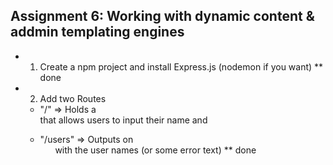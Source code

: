## Assignment 6: Working with dynamic content & addmin templating engines

- 1. Create a npm project and install Express.js (nodemon if you want) \*\* done

- 2. Add two Routes
  - "/" => Holds a <form> that allows users to input their name and
  - "/users" => Outputs on <ul> with the user names (or some error text) \*\* done
